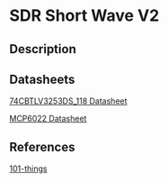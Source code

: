 # SDR Short Wave V2

## Description

## Datasheets

[74CBTLV3253DS_118 Datasheet](https://assets.nexperia.com/documents/data-sheet/74CBTLV3253.pdf)

[MCP6022 Datasheet](https://ww1.microchip.com/downloads/en/devicedoc/20001685e.pdf)

## References

[101-things](https://101-things.readthedocs.io/en/latest/breadboard_radio.html)
